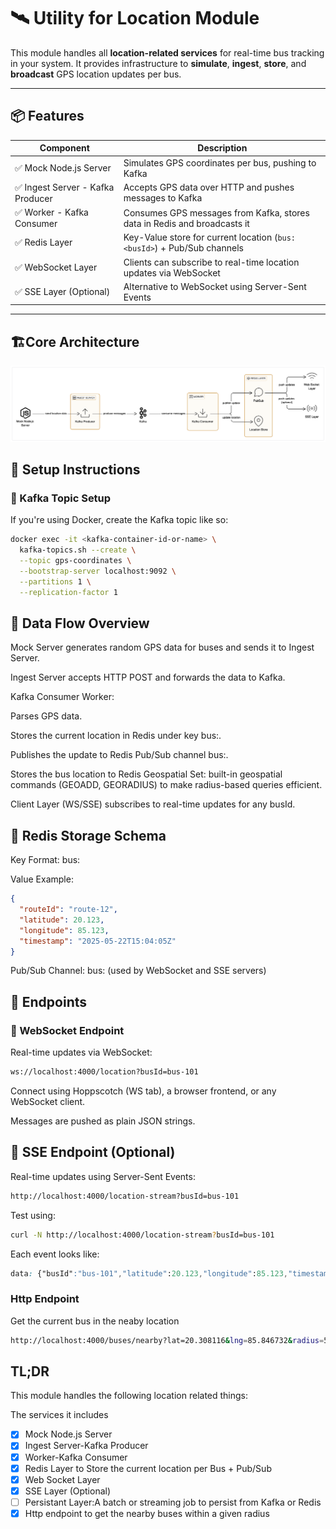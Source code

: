 # 🛰️ Utility for Location Module

This module handles all **location-related services** for real-time bus tracking in your system. It provides infrastructure to **simulate**, **ingest**, **store**, and **broadcast** GPS location updates per bus.

---

## 📦 Features

| Component                     | Description                                                                 |
|------------------------------|-----------------------------------------------------------------------------|
| ✅ Mock Node.js Server        | Simulates GPS coordinates per bus, pushing to Kafka                        |
| ✅ Ingest Server - Kafka Producer | Accepts GPS data over HTTP and pushes messages to Kafka                    |
| ✅ Worker - Kafka Consumer     | Consumes GPS messages from Kafka, stores data in Redis and broadcasts it   |
| ✅ Redis Layer                | Key-Value store for current location (`bus:<busId>`) + Pub/Sub channels     |
| ✅ WebSocket Layer           | Clients can subscribe to real-time location updates via WebSocket           |
| ✅ SSE Layer (Optional)      | Alternative to WebSocket using Server-Sent Events                           |

---

## 🏗️Core Architecture

![Location Architecture](../assets/location-architecture.png)

## 📌 Setup Instructions

### 🐳 Kafka Topic Setup

If you're using Docker, create the Kafka topic like so:

```bash
docker exec -it <kafka-container-id-or-name> \
  kafka-topics.sh --create \
  --topic gps-coordinates \
  --bootstrap-server localhost:9092 \
  --partitions 1 \
  --replication-factor 1
```
## 🚦 Data Flow Overview

Mock Server generates random GPS data for buses and sends it to Ingest Server.

Ingest Server accepts HTTP POST and forwards the data to Kafka.

Kafka Consumer Worker:

Parses GPS data.

Stores the current location in Redis under key bus:<busId>.

Publishes the update to Redis Pub/Sub channel bus:<busId>.

Stores the bus location to Redis Geospatial Set: built-in geospatial commands (GEOADD, GEORADIUS) to make radius-based queries efficient.

Client Layer (WS/SSE) subscribes to real-time updates for any busId.

## 🧠 Redis Storage Schema
Key Format: bus:<busId>

Value Example:

```json
{
  "routeId": "route-12",
  "latitude": 20.123,
  "longitude": 85.123,
  "timestamp": "2025-05-22T15:04:05Z"
}
```
Pub/Sub Channel: bus:<busId> (used by WebSocket and SSE servers)

## 🔌 Endpoints
### 📡 WebSocket Endpoint
Real-time updates via WebSocket:

```bash
ws://localhost:4000/location?busId=bus-101
```
Connect using Hoppscotch (WS tab), a browser frontend, or any WebSocket client.

Messages are pushed as plain JSON strings.

## 🔁 SSE Endpoint (Optional)
Real-time updates using Server-Sent Events:

```bash
http://localhost:4000/location-stream?busId=bus-101
```

Test using:

```bash
curl -N http://localhost:4000/location-stream?busId=bus-101
```
Each event looks like:

```css
data: {"busId":"bus-101","latitude":20.123,"longitude":85.123,"timestamp":"..."}
```

### Http Endpoint
Get the current bus in the neaby location

```bash
http://localhost:4000/buses/nearby?lat=20.308116&lng=85.846732&radius=5
```

## TL;DR
This module handles the following  location related things:

The services it includes
- [x] Mock Node.js Server 
- [x] Ingest Server-Kafka Producer
- [x] Worker-Kafka Consumer
- [x] Redis Layer to Store the current location per Bus + Pub/Sub
- [x] Web Socket Layer
- [x] SSE Layer (Optional)
- [ ] Persistant Layer:A batch or streaming job to persist from Kafka or Redis 
- [x] Http endpoint to get the nearby buses within a given radius
